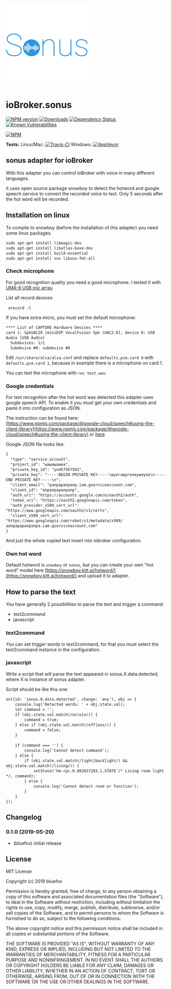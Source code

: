 ![Logo](admin/sonus.png)
# ioBroker.sonus

[![NPM version](http://img.shields.io/npm/v/iobroker.sonus.svg)](https://www.npmjs.com/package/iobroker.sonus)
[![Downloads](https://img.shields.io/npm/dm/iobroker.sonus.svg)](https://www.npmjs.com/package/iobroker.sonus)
[![Dependency Status](https://img.shields.io/david/GermanBluefox/iobroker.sonus.svg)](https://david-dm.org/GermanBluefox/iobroker.sonus)
[![Known Vulnerabilities](https://snyk.io/test/github/GermanBluefox/ioBroker.sonus/badge.svg)](https://snyk.io/test/github/GermanBluefox/ioBroker.sonus)

[![NPM](https://nodei.co/npm/iobroker.sonus.png?downloads=true)](https://nodei.co/npm/iobroker.sonus/)

**Tests:** Linux/Mac: [![Travis-CI](http://img.shields.io/travis/GermanBluefox/ioBroker.sonus/master.svg)](https://travis-ci.org/GermanBluefox/ioBroker.sonus)
Windows: [![AppVeyor](https://ci.appveyor.com/api/projects/status/github/GermanBluefox/ioBroker.sonus?branch=master&svg=true)](https://ci.appveyor.com/project/GermanBluefox/ioBroker-sonus/)

## sonus adapter for ioBroker

With this adapter you can control ioBroker with voice in many different languages.

It uses open source package snowboy to detect the hotword and google speech service to convert the recorded voice to text.
Only 5 seconds after the hot word will be recorded.

## Installation on linux
To compile to snowboy (before the installation of this adapter) you need some linux packages.

```
sudo apt-get install libmagic-dev 
sudo apt-get install libatlas-base-dev 
sudo apt-get install build-essential 
sudo apt-get install sox libsox-fmt-all
```

### Check microphone
For good recognition quality you need a good microphone.
I tested it with [UMA-8 USB mic array](https://www.minidsp.com/products/usb-audio-interface/uma-8-microphone-array).

List all record devices:

``` arecord -l```

If you have extra micro, you must set the default microphone:

```
**** List of CAPTURE Hardware Devices ****
card 1: SpkUAC20 [miniDSP VocalFusion Spk (UAC2.0], device 0: USB Audio [USB Audio]
  Subdevices: 1/1
  Subdevice #0: subdevice #0
```

Edit `/usr/share/alsa/alsa.conf` and replace `defaults.pcm.card 0` with `defaults.pcm.card 1`, because in example there is a microphone on card 1.

You can test the microphone with `rec test.wav`.

### Google credentials
For text recognition after the hot word was detected this adapter uses google speech API. To enable it you must get your own credentials and paste it into configuration as JSON.

The instruction can be found here: [https://www.npmjs.com/package/@google-cloud/speech#using-the-client-library](https://www.npmjs.com/package/@google-cloud/speech#using-the-client-library) or [here](https://github.com/googleapis/nodejs-speech#using-the-client-library)

Google JSON file looks like:
```
{
  "type": "service_account",
  "project_id": "ыаыаыаыва",
  "private_key_id": "ун457567565",
  "private_key": "-----BEGIN PRIVATE KEY-----\шукгншугкнеушеуке\n-----END PRIVATE KEY-----\n",
  "client_email": "рапрарапрапр.iam.gserviceaccount.com",
  "client_id": "апрапрарапрапр",
  "auth_uri": "https://accounts.google.com/o/oauth2/auth",
  "token_uri": "https://oauth2.googleapis.com/token",
  "auth_provider_x509_cert_url": "https://www.googleapis.com/oauth2/v1/certs",
  "client_x509_cert_url": "https://www.googleapis.com/robot/v1/metadata/x509/аапрарарапрапра.iam.gserviceaccount.com"
}
```

And just the whole copied text insert into iobroker configuration. 


### Own hot word
Default hotword is `snowboy` or `sonus`, but you can create your own "hot word" model here [https://snowboy.kitt.ai/hotword/](https://snowboy.kitt.ai/hotword/) and upload it to adapter.

## How to parse the text
 You have generally 2 possibilities to parse the text and trigger a command:
 - text2command
 - javascript
 
### text2command
You can set trigger words in text2command, for that you must select the text2command instance in the configuration.

### javascript
Write a script that will parse the text appeared in sonus.X.data.detected, where X is instance of sonus adapter.

Script should be like this one:

```
on({id: 'sonus.0.data.detected', change: 'any'), obj => {
    console.log('Detected words: ' + obj.state.val);
    let command = '';
    if (obj.state.val.match(/on|ein/)) {
        command = true;
    } else if (obj.state.val.match(/off|aus/)) {
        command = false;
    }
    
    if (command === '') {
        console.log('Cannot detect command');
    } else {
        if (obj.state.val.match(/light|backlight/) && obj.state.val.match(/living/)) {
            setState('hm-rpc.0.Q92837293.1.STATE'/* Living room light */, command);
        } else {
            console.log('Cannot detect room or function');
        }
    }  
});
```  

## Changelog

### 0.1.0 (2019-05-20)
* (bluefox) initial release

## License
MIT License

Copyright (c) 2019 bluefox

Permission is hereby granted, free of charge, to any person obtaining a copy
of this software and associated documentation files (the "Software"), to deal
in the Software without restriction, including without limitation the rights
to use, copy, modify, merge, publish, distribute, sublicense, and/or sell
copies of the Software, and to permit persons to whom the Software is
furnished to do so, subject to the following conditions:

The above copyright notice and this permission notice shall be included in all
copies or substantial portions of the Software.

THE SOFTWARE IS PROVIDED "AS IS", WITHOUT WARRANTY OF ANY KIND, EXPRESS OR
IMPLIED, INCLUDING BUT NOT LIMITED TO THE WARRANTIES OF MERCHANTABILITY,
FITNESS FOR A PARTICULAR PURPOSE AND NONINFRINGEMENT. IN NO EVENT SHALL THE
AUTHORS OR COPYRIGHT HOLDERS BE LIABLE FOR ANY CLAIM, DAMAGES OR OTHER
LIABILITY, WHETHER IN AN ACTION OF CONTRACT, TORT OR OTHERWISE, ARISING FROM,
OUT OF OR IN CONNECTION WITH THE SOFTWARE OR THE USE OR OTHER DEALINGS IN THE
SOFTWARE.